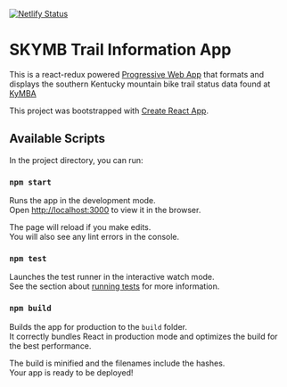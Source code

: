 [![Netlify Status](https://api.netlify.com/api/v1/badges/a08ed653-16e2-4af6-88f9-e7be84260fe9/deploy-status)](https://app.netlify.com/sites/skymb/deploys)

# SKYMB Trail Information App

This is a react-redux powered [Progressive Web App](https://web.dev/progressive-web-apps/) that formats and displays the southern Kentucky mountain bike trail status data found at [KyMBA](https://trailstat.appspot.com/)

This project was bootstrapped with [Create React App](https://github.com/facebook/create-react-app).

## Available Scripts

In the project directory, you can run:

### `npm start`

Runs the app in the development mode.<br />
Open [http://localhost:3000](http://localhost:3000) to view it in the browser.

The page will reload if you make edits.<br />
You will also see any lint errors in the console.

### `npm test`

Launches the test runner in the interactive watch mode.<br />
See the section about [running tests](https://facebook.github.io/create-react-app/docs/running-tests) for more information.

### `npm build`

Builds the app for production to the `build` folder.<br />
It correctly bundles React in production mode and optimizes the build for the best performance.

The build is minified and the filenames include the hashes.<br />
Your app is ready to be deployed!
